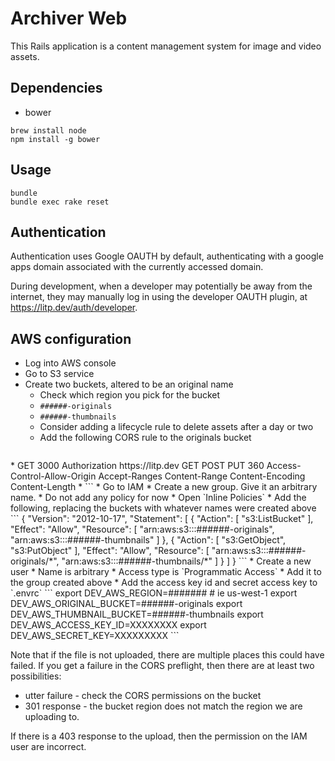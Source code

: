 Archiver Web
============

This Rails application is a content management system for image and video assets.

## Dependencies

* bower
```
brew install node
npm install -g bower
```

## Usage

```
bundle
bundle exec rake reset
```

## Authentication

Authentication uses Google OAUTH by default, authenticating with a google apps
domain associated with the currently accessed domain.

During development, when a developer may potentially be away from the internet,
they may manually log in using the developer OAUTH plugin, at https://litp.dev/auth/developer.

## AWS configuration

* Log into AWS console
* Go to S3 service
* Create two buckets, altered to be an original name
  * Check which region you pick for the bucket
  * `######-originals`
  * `######-thumbnails`
  * Consider adding a lifecycle rule to delete assets after a day or two
  * Add the following CORS rule to the originals bucket
  ```
<?xml version="1.0" encoding="UTF-8"?>
<CORSConfiguration xmlns="http://s3.amazonaws.com/doc/2006-03-01/">
  <CORSRule>
    <AllowedOrigin>*</AllowedOrigin>
    <AllowedMethod>GET</AllowedMethod>
    <MaxAgeSeconds>3000</MaxAgeSeconds>
    <AllowedHeader>Authorization</AllowedHeader>
  </CORSRule>
  <CORSRule>
    <AllowedOrigin>https://litp.dev</AllowedOrigin>
    <AllowedMethod>GET</AllowedMethod>
    <AllowedMethod>POST</AllowedMethod>
    <AllowedMethod>PUT</AllowedMethod>
    <MaxAgeSeconds>360</MaxAgeSeconds>
    <ExposeHeader>Access-Control-Allow-Origin</ExposeHeader>
    <ExposeHeader>Accept-Ranges</ExposeHeader>
    <ExposeHeader>Content-Range</ExposeHeader>
    <ExposeHeader>Content-Encoding</ExposeHeader>
    <ExposeHeader>Content-Length</ExposeHeader>
    <AllowedHeader>*</AllowedHeader>
  </CORSRule>
</CORSConfiguration>
  ```
* Go to IAM
  * Create a new group. Give it an arbitrary name.
  * Do not add any policy for now
  * Open `Inline Policies`
  * Add the following, replacing the buckets with whatever names were created above
  ```
{
  "Version": "2012-10-17",
  "Statement": [
  {
    "Action": [
      "s3:ListBucket"
    ],
    "Effect": "Allow",
    "Resource": [
      "arn:aws:s3:::######-originals",
      "arn:aws:s3:::######-thumbnails"
    ]
  },
  {
    "Action": [
      "s3:GetObject",
    "s3:PutObject"
    ],
    "Effect": "Allow",
    "Resource": [
      "arn:aws:s3:::######-originals/*",
      "arn:aws:s3:::######-thumbnails/*"
    ]
  }
  ]
}
  ```
* Create a new user
  * Name is arbitrary
  * Access type is `Programmatic Access`
  * Add it to the group created above
* Add the access key id and secret access key to `.envrc`
```
export DEV_AWS_REGION=#######                       # ie us-west-1
export DEV_AWS_ORIGINAL_BUCKET=######-originals
export DEV_AWS_THUMBNAIL_BUCKET=######-thumbnails
export DEV_AWS_ACCESS_KEY_ID=XXXXXXXX
export DEV_AWS_SECRET_KEY=XXXXXXXXX
```

Note that if the file is not uploaded, there are multiple places this could have
failed. If you get a failure in the CORS preflight, then there are at least two
possibilities:
* utter failure - check the CORS permissions on the bucket
* 301 response - the bucket region does not match the region we are uploading to.

If there is a 403 response to the upload, then the permission on the IAM user are
incorrect.
